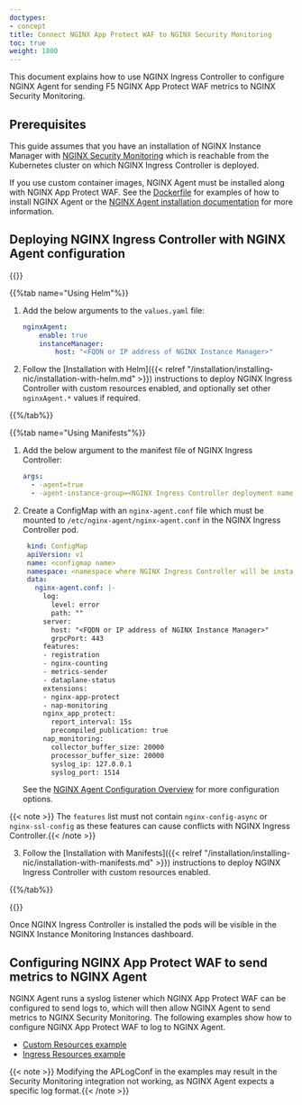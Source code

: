 ```yaml
---
doctypes:
- concept
title: Connect NGINX App Protect WAF to NGINX Security Monitoring
toc: true
weight: 1800
---
```


This document explains how to use NGINX Ingress Controller to configure NGINX Agent for sending F5 NGINX App Protect WAF metrics to NGINX Security Monitoring.

## Prerequisites

This guide assumes that you have an installation of NGINX Instance Manager with [NGINX Security Monitoring](https://docs.nginx.com/nginx-management-suite/installation/vm-bare-metal/install-security-monitoring/) which is reachable from the Kubernetes cluster on which NGINX Ingress Controller is deployed.

If you use custom container images, NGINX Agent must be installed along with NGINX App Protect WAF. See the [Dockerfile](https://github.com/nginxinc/kubernetes-ingress/tree/v3.5.1/build/Dockerfile) for examples of how to install NGINX Agent or the [NGINX Agent installation documentation](https://docs.nginx.com/nginx-agent/installation-upgrade/) for more information.

## Deploying NGINX Ingress Controller with NGINX Agent configuration

{{<tabs name="deploy-config-resource">}}

{{%tab name="Using Helm"%}}

1. Add the below arguments to the `values.yaml` file:
    ```yaml
    nginxAgent:
        enable: true
        instanceManager:
            host: "<FQDN or IP address of NGINX Instance Manager>"
    ```

2. Follow the [Installation with Helm]({{< relref "/installation/installing-nic/installation-with-helm.md" >}}) instructions to deploy NGINX Ingress Controller with custom resources enabled, and optionally set other `nginxAgent.*` values if required.

{{%/tab%}}

{{%tab name="Using Manifests"%}}

1. Add the below argument to the manifest file of NGINX Ingress Controller:

    ```yaml
    args:
      - -agent=true
      - -agent-instance-group=<NGINX Ingress Controller deployment name>
    ```

2. Create a ConfigMap with an `nginx-agent.conf` file which must be mounted to `/etc/nginx-agent/nginx-agent.conf` in the NGINX Ingress Controller pod.
   ```yaml
    kind: ConfigMap
    apiVersion: v1
    name: <configmap name>
    namespace: <namespace where NGINX Ingress Controller will be installed>
    data:
      nginx-agent.conf: |-
        log:
          level: error
          path: ""
        server:
          host: "<FQDN or IP address of NGINX Instance Manager>"
          grpcPort: 443
        features:
        - registration
        - nginx-counting
        - metrics-sender
        - dataplane-status
        extensions:
        - nginx-app-protect
        - nap-monitoring
        nginx_app_protect:
          report_interval: 15s
          precompiled_publication: true
        nap_monitoring:
          collector_buffer_size: 20000
          processor_buffer_size: 20000
          syslog_ip: 127.0.0.1
          syslog_port: 1514
   ```
   See the [NGINX Agent Configuration Overview](https://docs.nginx.com/nginx-agent/configuration/configuration-overview/) for more configuration options.

{{< note >}} The `features` list must not contain `nginx-config-async` or `nginx-ssl-config` as these features can cause conflicts with NGINX Ingress Controller.{{< /note >}}

3. Follow the [Installation with Manifests]({{< relref "/installation/installing-nic/installation-with-manifests.md" >}}) instructions to deploy NGINX Ingress Controller with custom resources enabled.

{{%/tab%}}

{{</tabs>}}

Once NGINX Ingress Controller is installed the pods will be visible in the NGINX Instance Monitoring Instances dashboard.

## Configuring NGINX App Protect WAF to send metrics to NGINX Agent

NGINX Agent runs a syslog listener which NGINX App Protect WAF can be configured to send logs to, which will then allow NGINX Agent to send metrics to NGINX Security Monitoring. The following examples show how to configure NGINX App Protect WAF to log to NGINX Agent.

- [Custom Resources example](https://github.com/nginxinc/kubernetes-ingress/tree/v3.5.1/examples/custom-resources/security-monitoring)
- [Ingress Resources example](https://github.com/nginxinc/kubernetes-ingress/tree/v3.5.1/examples/ingress-resources/security-monitoring)

{{< note >}} Modifying the APLogConf in the examples may result in the Security Monitoring integration not working, as NGINX Agent expects a specific log format.{{< /note >}}
